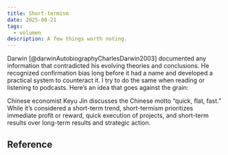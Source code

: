 ```yaml
---
title: Short-termism
date: 2025-08-21
tags:
  - volumen
description: A few things worth noting.
---
```


Darwin [@darwinAutobiographyCharlesDarwin2003] documented any information that contradicted his evolving theories and conclusions. He recognized confirmation bias long before it had a name and developed a practical system to counteract it. I try to do the same when reading or listening to podcasts. Here’s an idea that goes against the grain:

Chinese economist Keyu Jin discusses the Chinese motto “quick, flat, fast.” While it’s considered a short-term trend, short-termism prioritizes immediate profit or reward, quick execution of projects, and short-term results over long-term results and strategic action.

## Reference